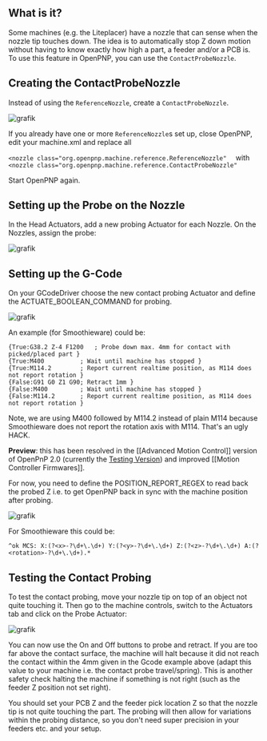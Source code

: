 ## What is it?
Some machines (e.g. the Liteplacer) have a nozzle that can sense when the nozzle tip touches down. The idea is to automatically stop Z down motion without having to know exactly how high a part, a feeder and/or a PCB is. To use this feature in OpenPNP, you can use the `ContactProbeNozzle`.

## Creating the ContactProbeNozzle

Instead of using the `ReferenceNozzle`, create a `ContactProbeNozzle`. 

![grafik](https://user-images.githubusercontent.com/9963310/59982466-2fae2e00-9613-11e9-91d2-d7f8034ba55f.png)

If you already have one or more `ReferenceNozzle`s set up, close OpenPNP, edit your machine.xml and replace all 

`<nozzle class="org.openpnp.machine.reference.ReferenceNozzle" 
`
with  
`<nozzle class="org.openpnp.machine.reference.ContactProbeNozzle" 
`

Start OpenPNP again.

## Setting up the Probe on the Nozzle

In the Head Actuators, add a new probing Actuator for each Nozzle. On the Nozzles, assign the probe:

![grafik](https://user-images.githubusercontent.com/9963310/69479673-33cbbb00-0e00-11ea-9401-dd438b180c86.png)

## Setting up the G-Code

On your GCodeDriver choose the new contact probing Actuator and define the ACTUATE_BOOLEAN_COMMAND for probing. 

![grafik](https://user-images.githubusercontent.com/9963310/69479755-4f839100-0e01-11ea-89b7-201993ef22b7.png)

An example (for Smoothieware) could be:
``` 
{True:G38.2 Z-4 F1200   ; Probe down max. 4mm for contact with picked/placed part }
{True:M400          ; Wait until machine has stopped }
{True:M114.2        ; Report current realtime position, as M114 does not report rotation }
{False:G91 G0 Z1 G90; Retract 1mm }
{False:M400         ; Wait until machine has stopped }
{False:M114.2       ; Report current realtime position, as M114 does not report rotation }
```
Note, we are using M400 followed by M114.2 instead of plain M114 because Smoothieware does not report the rotation axis with M114. That's an ugly HACK. 

**Preview**: this has been resolved in the [[Advanced Motion Control]] version of OpenPnP 2.0 (currently the [Testing Version](https://openpnp.org/test-downloads/)) and improved [[Motion Controller Firmwares]]. 

For now, you need to define the POSITION_REPORT_REGEX to read back the probed Z i.e. to get OpenPNP back in sync with the machine position after probing. 

![grafik](https://user-images.githubusercontent.com/9963310/69497644-d149ec00-0edf-11ea-9af8-089f69e3eaac.png)

For Smoothieware this could be:

`^ok MCS: X:(?<x>-?\d+\.\d+) Y:(?<y>-?\d+\.\d+) Z:(?<z>-?\d+\.\d+) A:(?<rotation>-?\d+\.\d+).*`

## Testing the Contact Probing

To test the contact probing, move your nozzle tip on top of an object not quite touching it. Then go to the machine controls, switch to the Actuators tab and click on the Probe Actuator:

![grafik](https://user-images.githubusercontent.com/9963310/69497687-2dad0b80-0ee0-11ea-85ed-852254c53f4f.png)

You can now use the On and Off buttons to probe and retract. If you are too far above the contact surface, the machine will halt because it did not reach the contact within the 4mm given in the Gcode example above (adapt this value to your machine i.e. the contact probe travel/spring). This is another safety check halting the machine if something is not right (such as the feeder Z position not set right).

You should set your PCB Z and the feeder pick location Z so that the nozzle tip is not quite touching the part. The probing will then allow for variations within the probing distance, so you don't need super precision in your feeders etc. and your setup. 
